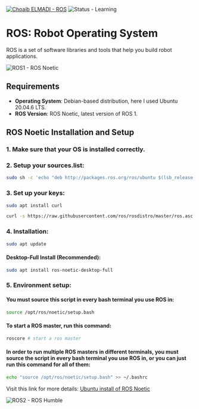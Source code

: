 [![Choaib ELMADI - ROS](https://img.shields.io/badge/Choaib_ELMADI-ROS-8800dd)](https://elmadichoaib.vercel.app) ![Status - Learning](https://img.shields.io/badge/Status-Learning-2bd729)

# ROS: Robot Operating System

ROS is a set of software libraries and tools that help you build robot applications.

![ROS1 - ROS Noetic](https://img.shields.io/badge/ROS1_-_ROS_Noetic-fb151a?style=for-the-badge)

## Requirements

- **Operating System**: Debian-based distribution, here I used Ubuntu 20.04.6 LTS.
- **ROS Version**: ROS Noetic, latest version of ROS 1.

## ROS Noetic Installation and Setup

### 1. Make sure that your OS is installed correctly.

### 2. Setup your sources.list:

```bash
sudo sh -c 'echo "deb http://packages.ros.org/ros/ubuntu $(lsb_release -sc) main" > /etc/apt/sources.list.d/ros-latest.list'
```

### 3. Set up your keys:

```bash
sudo apt install curl
```

```bash
curl -s https://raw.githubusercontent.com/ros/rosdistro/master/ros.asc | sudo apt-key add -
```

### 4. Installation:

```bash
sudo apt update
```

#### **Desktop-Full Install (Recommended)**:

```bash
sudo apt install ros-noetic-desktop-full
```

### 5. Environment setup:

#### You must source this script in every bash terminal you use ROS in:

```bash
source /opt/ros/noetic/setup.bash
```

#### To start a ROS master, run this command:

```bash
roscore # start a ros master
```

#### In order to run multiple ROS masters in different terminals, you must source the script in every bash terminal you use ROS in, or you can just run this command for all of them:

```bash
echo "source /opt/ros/noetic/setup.bash" >> ~/.bashrc
```

Visit this link for more details: [Ubuntu install of ROS Noetic](https://wiki.ros.org/noetic/Installation/Ubuntu)

![ROS2 - ROS Humble](https://img.shields.io/badge/ROS2_-_ROS_Humble-fb151a?style=for-the-badge)
